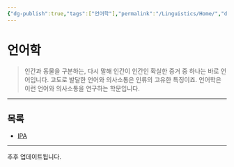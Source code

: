 ```yaml
---
{"dg-publish":true,"tags":["언어학"],"permalink":"/Linguistics/Home/","dgPassFrontmatter":true,"created":"2024-04-05T17:39:49.766+09:00","updated":"2024-08-02T16:19:50.764+09:00"}
---
```



# 언어학

> 인간과 동물을 구분하는, 다시 말해 인간이 인간인 확실한 증거 중 하나는 바로 언어입니다. 고도로 발달한 언어와 의사소통은 인류의 고유한 특징이죠. 언어학은 이런 언어와 의사소통을 연구하는 학문입니다. 

---

## 목록

+ [IPA](IPA.md)

---
추후 업데이트됩니다.